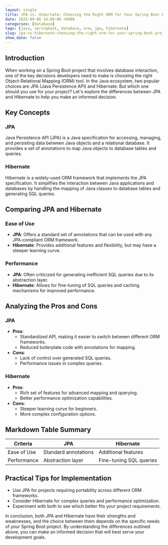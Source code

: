 ```yaml
---
layout: single
title: JPA vs. Hibernate: Choosing the Right ORM for Your Spring Boot Project
date: 2025-09-06 14:00:00 +0900
categories: [database]
tags: [java, springboot, database, orm, jpa, hibernate]
slug: jpa-vs-hibernate-choosing-the-right-orm-for-your-spring-boot-project
show_date: false
---
```


## Introduction

When working on a Spring Boot project that involves database interaction, one of the key decisions developers need to make is choosing the right Object-Relational Mapping (ORM) tool. In the Java ecosystem, two popular choices are JPA (Java Persistence API) and Hibernate. But which one should you use for your project? Let's explore the differences between JPA and Hibernate to help you make an informed decision.

## Key Concepts

### JPA

Java Persistence API (JPA) is a Java specification for accessing, managing, and persisting data between Java objects and a relational database. It provides a set of annotations to map Java objects to database tables and queries.

### Hibernate

Hibernate is a widely-used ORM framework that implements the JPA specification. It simplifies the interaction between Java applications and databases by handling the mapping of Java classes to database tables and generating SQL queries.

## Comparing JPA and Hibernate

### Ease of Use

- **JPA**: Offers a standard set of annotations that can be used with any JPA-compliant ORM framework.
- **Hibernate**: Provides additional features and flexibility, but may have a steeper learning curve.

### Performance

- **JPA**: Often criticized for generating inefficient SQL queries due to its abstraction layer.
- **Hibernate**: Allows for fine-tuning of SQL queries and caching mechanisms for improved performance.

## Analyzing the Pros and Cons

### JPA

- **Pros**:
  - Standardized API, making it easier to switch between different ORM frameworks.
  - Reduced boilerplate code with annotations for mapping.
- **Cons**:
  - Lack of control over generated SQL queries.
  - Performance issues in complex queries.

### Hibernate

- **Pros**:
  - Rich set of features for advanced mapping and querying.
  - Better performance optimization capabilities.
- **Cons**:
  - Steeper learning curve for beginners.
  - More complex configuration options.

## Markdown Table Summary

| Criteria       | JPA                    | Hibernate              |
|----------------|------------------------|------------------------|
| Ease of Use    | Standard annotations   | Additional features    |
| Performance    | Abstraction layer      | Fine-tuning SQL queries|

## Practical Tips for Implementation

- Use JPA for projects requiring portability across different ORM frameworks.
- Consider Hibernate for complex queries and performance optimization.
- Experiment with both to see which better fits your project requirements.

In conclusion, both JPA and Hibernate have their strengths and weaknesses, and the choice between them depends on the specific needs of your Spring Boot project. By understanding the differences outlined above, you can make an informed decision that will best serve your development goals.